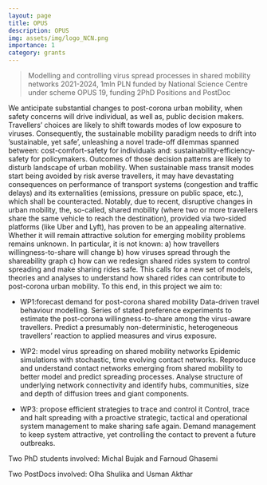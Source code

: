 ```yaml
---
layout: page
title: OPUS
description: OPUS
img: assets/img/logo_NCN.png
importance: 1
category: grants
---
```




> Modelling and controlling virus spread processes in shared mobility networks 2021-2024, 1mln PLN funded by National Science Centre under scheme OPUS 19, funding 2PhD Positions and PostDoc

We anticipate substantial changes to post-corona urban mobility, when safety concerns will drive individual, as well as, public decision makers. Travellers’ choices are likely to shift towards modes of low exposure to viruses. Consequently, the sustainable mobility paradigm needs to drift into ’sustainable, yet safe’, unleashing a novel trade-off dilemmas spanned between: cost-comfort-safety for individuals and: sustainability-efficiency-safety for policymakers. Outcomes of those decision patterns are likely to disturb landscape of urban mobility. When sustainable mass transit modes start being avoided by risk averse travellers, it may have devastating consequences on performance of transport systems (congestion and traffic delays) and its externalities (emissions, pressure on public space, etc.), which shall be counteracted. Notably, due to recent, disruptive changes in urban mobility, the, so-called, shared mobility (where two or more travellers share the same vehicle to reach the destination), provided via two-sided platforms (like Uber and Lyft), has proven to be an appealing alternative. Whether it will remain attractive solution for emerging mobility problems remains unknown. In particular, it is not known: a) how travellers willingness-to-share will change b) how viruses spread through the shareability graph c) how can we redesign shared rides system to control spreading and make sharing rides safe. This calls for a new set of models, theories and analyses to understand how shared rides can contribute to post-corona urban mobility. To this end, in this project we aim to:

* WP1:forecast demand for post-corona shared mobility Data-driven travel behaviour modelling. Series of stated preference experiments to estimate the post-corona willingness-to-share among the virus-aware travellers. Predict a presumably non-deterministic, heterogeneous travellers’ reaction to applied measures and virus exposure.

* WP2: model virus spreading on shared mobility networks Epidemic simulations with stochastic, time evolving contact networks. Reproduce and understand contact networks emerging from shared mobility to better model and predict spreading processes. Analyse structure of underlying network connectivity and identify hubs, communities, size and depth of diffusion trees and giant components.

* WP3: propose efficient strategies to trace and control it Control, trace and halt spreading with a proactive strategic, tactical and operational system management to make sharing safe again. Demand management to keep system attractive, yet controlling the contact to prevent a future outbreaks.

Two PhD students involved: Michal Bujak and Farnoud Ghasemi

Two PostDocs involved: Olha Shulika and Usman Akthar 

